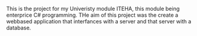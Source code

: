 This is the project for my Univeristy module ITEHA, this module being enterprice C# programming. THe aim of this project was the create a webbased application that interfances with a server and that server with a database.
